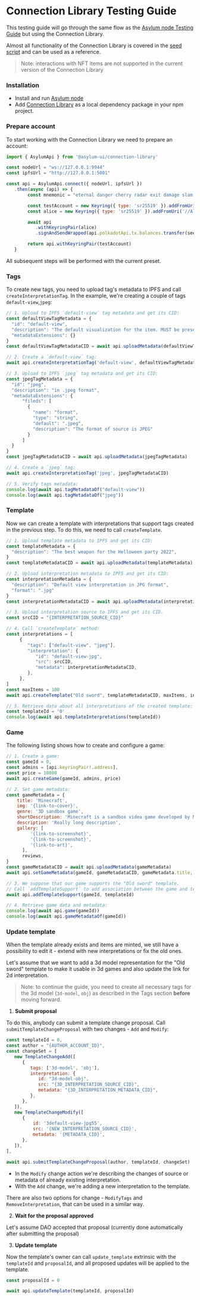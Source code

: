 # Connection Library Testing Guide

This testing guide will go through the same flow as the [Asylum node Testing Guide](https://gitlab.com/asylum-space/asylum-item-nft/-/blob/main/docs/testing-guide.md) but using the Connection Library.

Almost all functionality of the Connection Library is covered in the [seed script](https://gitlab.com/asylum-space/asylum-ui/-/blob/main/packages/connection-library/seed/index.ts) and can be used as a reference.

> Note: interactions with NFT items are not supported in the current version of the Connection Library 

### Installation

- Install and run [Asylum node](https://gitlab.com/asylum-space/asylum-item-nft/-/blob/main/README.md)
- Add [Connection Library](https://gitlab.com/asylum-space/asylum-ui/-/tree/main/packages/connection-library) as a local dependency package in your npm project.

### Prepare account

To start working with the Connection Library we need to prepare an account:

```js
import { AsylumApi } from '@asylum-ui/connection-library'

const nodeUrl = "ws://127.0.0.1:9944"
const ipfsUrl = "http://127.0.0.1:5001"

const api = AsylumApi.connect({ nodeUrl, ipfsUrl })
   .then(async (api) => {
        const mnemonic = "eternal danger cherry radar exit damage slam hip say relief awesome middle"   

        const testAccount = new Keyring({ type: 'sr25519' }).addFromUri(mnemonic)
        const alice = new Keyring({ type: 'sr25519' }).addFromUri('//Alice')

        await api
           .withKeyringPair(alice)
           .signAndSendWrapped(api.polkadotApi.tx.balances.transfer(seeder.address, 10 ** 12))

        return api.withKeyringPair(testAccount)
   }
```

All subsequent steps will be performed with the current preset. 

### Tags

To create new tags, you need to upload tag's metadata to IPFS and call `createInterpretationTag`. In the example, we're creating a couple of tags `default-view`,`jpeg`:

```js
// 1. Upload to IPFS `default-view` tag metadata and get its CID:
const defaultViewTagMetadata = {
  "id": "default-view",
  "description": "The default visualization for the item. MUST be present in all NFTs.",
  "metadataExtensions": {}
}
const defaultViewTagMetadataCID = await api.uploadMetadata(defaultViewTagMetadata)

// 2. Create a `default-view` tag:
await api.createInterpretationTag('default-view', defaultViewTagMetadataCID)

// 3. Upload to IPFS `jpeg` tag metadata and get its CID:
const jpegTagMetadata = {
  "id": "jpeg",
  "description": "in .jpeg format",
  "metadataExtensions": {
      "fileds": [
        {
          "name": "format",
          "type": "string",
          "default": ".jpeg",
          "description": "The format of source is JPEG"
        }
      ]
  }
}
const jpegTagMetadataCID = await api.uploadMetadata(jpegTagMetadata)

// 4. Create a `jpeg` tag:
await api.createInterpretationTag('jpeg', jpegTagMetadataCID)

// 5. Verify tags metadata:
console.log(await api.tagMetadataOf("default-view"))
console.log(await api.tagMetadataOf("jpeg"))
```

### Template

Now we can create a template with interpretations that support tags created in the previous step. To do this, we need to call `createTemplate`.

```js
// 1. Upload template metadata to IPFS and get its CID:
const templateMetadata = {
  "description": "The best weapon for the Helloween party 2022",
}
const templateMetadataCID = await api.uploadMetadata(templateMetadata)

// 2. Upload interpretation metadata to IPFS and get its CID:
const interpretationMetadata = {
  "description": "Default view interpretation in JPG format",
  "format": ".jpg"
}
const interpretationMetadataCID = await api.uploadMetadata(interpretationMetadata)

// 3. Upload interpretation source to IPFS and get its CID.
const srcCID = "{INTERPRETATION_SOURCE_CID}"

// 4. Call `createTemplate` method:
const interpretations = [
     {
        "tags": ["default-view", "jpeg"],
        "interpretation": {
           "id": "default-view-jpg",
           "src": srcCID,
           "metadata": interpretationMetadataCID,
        },
     },
]
const maxItems = 100
await api.createTemplate("Old sword", templateMetadataCID, maxItems, interpretations)

// 5. Retrieve data about all interpretations of the created template:
const templateId = '0'
console.log(await api.templateInterpretations(templateId))
```


### Game

The following listing shows how to create and configure a game:

```js
// 1. Create a game:
const gameId = 0,
const admins = [api.keyringPair!.address],
const price = 10000
await api.createGame(gameId, admins, price)

// 2. Set game metadata:
const gameMetadata = {
    title: 'Minecraft',
    img: '{link-to-cover}',
    genre: '3D sandbox game',
    shortDescription: 'Minecraft is a sandbox video game developed by Mojang Studios.',
    description: 'Really long description',
    gallery: [
         '{link-to-screenshot}',
         '{link-to-screenshot}',
         '{link-to-art}',
      ],
      reviews,
}
const gameMetadataCID = await api.uploadMetadata(gameMetadata)
await api.setGameMetadata(gameId, gameMetadataCID, gameMetadata.title, gameMetadata.genre)

// 3. We suppose that our game supports the "Old sword" template. 
// Call `addTemplateSupport` to add association between the game and template:
await api.addTemplateSupport(gameId, templateId)

// 4. Retrieve game data and metadata:
console.log(await api.game(gameId))
console.log(await api.gameMetadataOf(gameId))
```

### Update template

When the template already exists and items are minted, we still have a possibility to edit it - extend with new interpretations or fix the old ones.

Let's assume that we want to add a 3d model representation for the "Old sword" template to make it usable in 3d games and also update the link for 2d interpretation.

> Note: to continue the guide, you need to create all necessary tags for the 3d model (`3d-model`, `obj`) as described in the Tags section **before** moving forward.

1. **Submit proposal**

To do this, anybody can submit a template change proposal. Call `submitTemplateChangeProposal` with two changes - `Add` and `Modify`:

```js
const templateId = 0,
const author = "{AUTHOR_ACCOUNT_ID}",
const changeSet = [
   new TemplateChangeAdd([
      {
         tags: ['3d-model', 'obj'],
         interpretation: {
            id: "3d-model-obj",
            src: "{3D_INTERPRETATION_SOURCE_CID}",
            metadata: "{3D_INTERPRETATION_METADATA_CID}",
         },
      },
   ]),
   new TemplateChangeModify([
      {
          id: '3default-view-jpg55',
          src: '{NEW_INTERPRETATION_SOURCE_CID}',
          metadata: '{METADATA_CID}',
      },
   ]),
],

await api.submitTemplateChangeProposal(author, templateId, changeSet)
```

- In the `Modify` change action we're describing the changes of source or metadata of already existing interpretation.
- With the `Add` change, we're adding a new interpretation to the template.

There are also two options for change - `ModifyTags` and `RemoveInterpretation`, that can be used in a similar way.

2. **Wait for the proposal approved**

Let's assume DAO accepted that proposal (currently done automatically after submitting the proposal)

3. **Update template**

Now the template's owner can call `update_template` extrinsic with the `templateId` and `proposalId`, and all proposed updates will be applied to the template.

```js
const proposalId = 0

await api.updateTemplate(templateId, proposalId)
```
